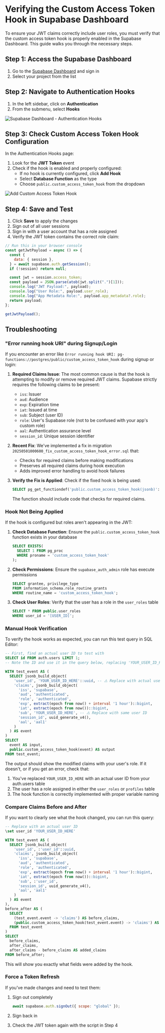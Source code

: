 # Verifying the Custom Access Token Hook in Supabase Dashboard

To ensure your JWT claims correctly include user roles, you must verify that the custom access token hook is properly enabled in the Supabase Dashboard. This guide walks you through the necessary steps.

## Step 1: Access the Supabase Dashboard

1. Go to the [Supabase Dashboard](https://app.supabase.com) and sign in
2. Select your project from the list

## Step 2: Navigate to Authentication Hooks

1. In the left sidebar, click on **Authentication**
2. From the submenu, select **Hooks**

![Supabase Dashboard - Authentication Hooks](https://docs.supabase.com/img/guides/auth/custom-access-token-hook/hooks-interface.png)

## Step 3: Check Custom Access Token Hook Configuration

In the Authentication Hooks page:

1. Look for the **JWT Token** event
2. Check if the hook is enabled and properly configured:
   - If no hook is currently configured, click **Add Hook**
   - Select **Database Function** as the type
   - Choose `public.custom_access_token_hook` from the dropdown

![Add Custom Access Token Hook](https://docs.supabase.com/img/guides/auth/custom-access-token-hook/add-hook.png)

## Step 4: Save and Test

1. Click **Save** to apply the changes
2. Sign out of all user sessions
3. Sign in with a user account that has a role assigned
4. Verify the JWT token contains the correct role claim:

```javascript
// Run this in your browser console
const getJwtPayload = async () => {
  const {
    data: { session },
  } = await supabase.auth.getSession();
  if (!session) return null;

  const jwt = session.access_token;
  const payload = JSON.parse(atob(jwt.split(".")[1]));
  console.log("JWT Payload:", payload);
  console.log("User Role:", payload.user_role);
  console.log("App Metadata Role:", payload.app_metadata?.role);
  return payload;
};

getJwtPayload();
```

## Troubleshooting

### "Error running hook URI" during Signup/Login

If you encounter an error like `Error running hook URI: pg-functions://postgres/public/custom_access_token_hook` during signup or login:

1. **Required Claims Issue**: The most common cause is that the hook is attempting to modify or remove required JWT claims. Supabase strictly requires the following claims to be present:

   - `iss`: Issuer
   - `aud`: Audience
   - `exp`: Expiration time
   - `iat`: Issued at time
   - `sub`: Subject (user ID)
   - `role`: User's Supabase role (not to be confused with your app's custom role)
   - `aal`: Authentication assurance level
   - `session_id`: Unique session identifier

2. **Recent Fix**: We've implemented a fix in migration `20250501000600_fix_custom_access_token_hook_error.sql` that:

   - Checks for required claims before making modifications
   - Preserves all required claims during hook execution
   - Adds improved error handling to avoid hook failures

3. **Verify the Fix is Applied**: Check if the fixed hook is being used:
   ```sql
   SELECT pg_get_functiondef('public.custom_access_token_hook(jsonb)'::regprocedure);
   ```
   The function should include code that checks for required claims.

### Hook Not Being Applied

If the hook is configured but roles aren't appearing in the JWT:

1. **Check Database Function**: Ensure the `public.custom_access_token_hook` function exists in your database

   ```sql
   SELECT EXISTS(
     SELECT 1 FROM pg_proc
     WHERE proname = 'custom_access_token_hook'
   );
   ```

2. **Check Permissions**: Ensure the `supabase_auth_admin` role has execute permissions

   ```sql
   SELECT grantee, privilege_type
   FROM information_schema.role_routine_grants
   WHERE routine_name = 'custom_access_token_hook';
   ```

3. **Check User Roles**: Verify that the user has a role in the `user_roles` table
   ```sql
   SELECT * FROM public.user_roles
   WHERE user_id = '[USER_ID]';
   ```

### Manual Hook Verification

To verify the hook works as expected, you can run this test query in SQL Editor:

```sql
-- First, find an actual user ID to test with
SELECT id FROM auth.users LIMIT 1;
-- Note the ID and use it in the query below, replacing 'YOUR_USER_ID_HERE'

WITH test_event AS (
  SELECT jsonb_build_object(
    'user_id', 'YOUR_USER_ID_HERE'::uuid, -- ⚠️ Replace with actual user ID
    'claims', jsonb_build_object(
      'iss', 'supabase',
      'aud', 'authenticated',
      'role', 'authenticated',
      'exp', extract(epoch from now() + interval '1 hour')::bigint,
      'iat', extract(epoch from now())::bigint,
      'sub', 'YOUR_USER_ID_HERE', -- ⚠️ Replace with same user ID
      'session_id', uuid_generate_v4(),
      'aal', 'aal1'
    )
  ) AS event
)
SELECT
  event AS input,
  public.custom_access_token_hook(event) AS output
FROM test_event;
```

The output should show the modified claims with your user's role. If it doesn't, or if you get an error, check that:

1. You've replaced `YOUR_USER_ID_HERE` with an actual user ID from your auth.users table
2. The user has a role assigned in either the `user_roles` or `profiles` table
3. The hook function is correctly implemented with proper variable naming

### Compare Claims Before and After

If you want to clearly see what the hook changed, you can run this query:

```sql
-- Replace with an actual user ID
\set user_id 'YOUR_USER_ID_HERE'

WITH test_event AS (
  SELECT jsonb_build_object(
    'user_id', :'user_id'::uuid,
    'claims', jsonb_build_object(
      'iss', 'supabase',
      'aud', 'authenticated',
      'role', 'authenticated',
      'exp', extract(epoch from now() + interval '1 hour')::bigint,
      'iat', extract(epoch from now())::bigint,
      'sub', :'user_id',
      'session_id', uuid_generate_v4(),
      'aal', 'aal1'
    )
  ) AS event
),
before_after AS (
  SELECT
    (test_event.event -> 'claims') AS before_claims,
    (public.custom_access_token_hook(test_event.event) -> 'claims') AS after_claims
  FROM test_event
)
SELECT
  before_claims,
  after_claims,
  after_claims - before_claims AS added_claims
FROM before_after;
```

This will show you exactly what fields were added by the hook.

### Force a Token Refresh

If you've made changes and need to test them:

1. Sign out completely

   ```javascript
   await supabase.auth.signOut({ scope: "global" });
   ```

2. Sign back in
3. Check the JWT token again with the script in Step 4

